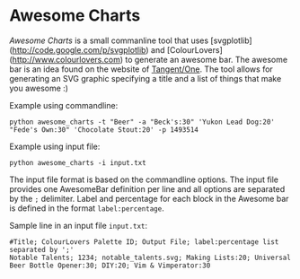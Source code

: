 Awesome Charts
==============

*Awesome Charts* is a small commanline tool that uses [svgplotlib]
(http://code.google.com/p/svgplotlib) and [ColourLovers]
(http://www.colourlovers.com) to generate an awesome bar. The awesome bar is
an idea found on the website of [Tangent/One](http://www.tangentone.com.au).
The tool allows for generating an SVG graphic specifying a title and a list of
things that make you awesome :)

Example using commandline:

    python awesome_charts -t "Beer" -a "Beck's:30" 'Yukon Lead Dog:20' "Fede's Own:30" 'Chocolate Stout:20' -p 1493514

Example using input file:

    python awesome_charts -i input.txt

The input file format is based on the commandline options. The input file 
provides one AwesomeBar definition per line and all options are separated
by the ``;`` delimiter. Label and percentage for each block in the 
Awesome bar is defined in the format ``label:percentage``. 

Sample line in an input file ``input.txt``:

    #Title; ColourLovers Palette ID; Output File; label:percentage list separated by ';'
    Notable Talents; 1234; notable_talents.svg; Making Lists:20; Universal Beer Bottle Opener:30; DIY:20; Vim & Vimperator:30

